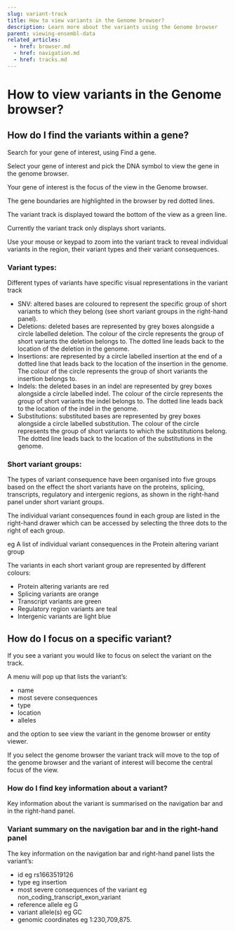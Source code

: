 ```yaml
---
slug: variant-track
title: How to view variants in the Genome browser?
description: Learn more about the variants using the Genome browser
parent: viewing-ensembl-data
related_articles:
  - href: browser.md
  - href: navigation.md
  - href: tracks.md
---
```


# How to view variants in the Genome browser?

## How do I find the variants within a gene?

Search for your gene of interest, using Find a gene. 

Select your gene of interest and pick the DNA symbol to view the gene in the genome browser.

Your gene of interest is the focus of the view in the Genome browser. 

The gene boundaries are highlighted in the browser by red dotted lines.


The variant track is displayed toward the bottom of the view as a green line. 

Currently the variant track only displays short variants. 

Use your mouse or keypad to zoom into the variant track to reveal individual variants in the region, their variant types and their variant consequences.

### Variant types:

Different types of variants have specific visual representations in the variant track

* SNV: altered bases are coloured to represent the specific group of short variants to which they belong (see short variant groups in the right-hand panel).
* Deletions: deleted bases are represented by grey boxes alongside a circle labelled deletion. The colour of the circle represents the group of short variants the deletion belongs to. The dotted line leads back to the location of the deletion in the genome.
* Insertions: are represented by a circle labelled insertion at the end of a dotted line that leads back to the location of the insertion in the genome. The colour of the circle represents the group of short variants the insertion belongs to.
* Indels: the deleted bases in an indel are represented by grey boxes alongside a circle labelled indel. The colour of the circle represents the group of short variants the indel belongs to. The dotted line leads back to the location of the indel in the genome.
* Substitutions: substituted bases are represented by grey boxes alongside a circle labelled substitution. The colour of the circle represents the group of short variants to which the substitutions belong. The dotted line leads back to the location of the substitutions in the genome.

### Short variant groups:

The types of variant consequence have been organised into five groups based on the effect the short variants have on the proteins, splicing, transcripts, regulatory and intergenic regions, as shown in the right-hand panel under short variant groups.

The individual variant consequences found in each group are listed in the right-hand drawer which   can be accessed by selecting the three dots to the right of each group.

eg A list of individual variant consequences in the Protein altering variant group

The variants in each short variant group are represented by different colours:

* Protein altering variants are red
* Splicing variants are orange
* Transcript variants are green
* Regulatory region variants are teal
* Intergenic variants are light blue

## How do I focus on a specific variant? 

If you see a variant you would like to focus on select the variant on the track.

A menu will pop up that lists the variant’s:

* name 
* most severe consequences
* type
* location
* alleles

and the option to see view the variant in the genome browser or entity viewer.

If you select the genome browser the variant track will move to the top of the genome browser and the variant of interest will become the central focus of the view.

### How do I find key information about a variant? 

Key information about the variant is summarised on the navigation bar and in the right-hand panel.

### Variant summary on the navigation bar and in the right-hand panel

The key information on the navigation bar and right-hand panel lists the variant’s:
* id eg rs1663519126
* type eg insertion
* most severe consequences of the variant eg non_coding_transcript_exon_variant
* reference allele eg G
* variant allele(s) eg GC
* genomic coordinates eg 1:230,709,875.




